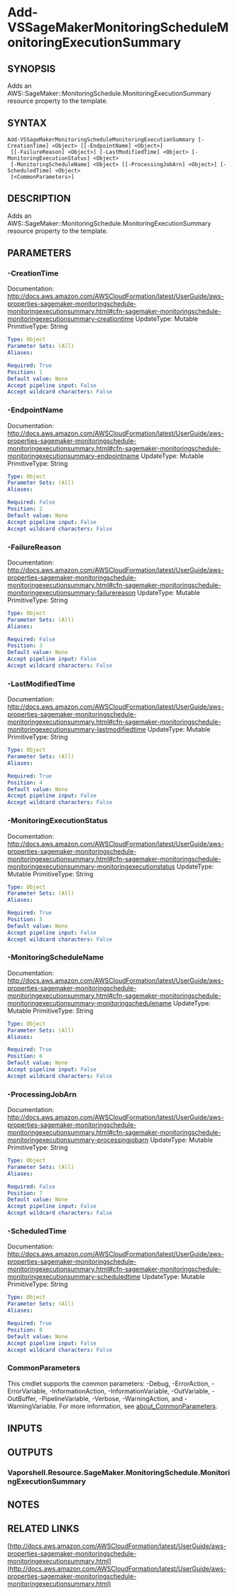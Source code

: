 # Add-VSSageMakerMonitoringScheduleMonitoringExecutionSummary

## SYNOPSIS
Adds an AWS::SageMaker::MonitoringSchedule.MonitoringExecutionSummary resource property to the template.

## SYNTAX

```
Add-VSSageMakerMonitoringScheduleMonitoringExecutionSummary [-CreationTime] <Object> [[-EndpointName] <Object>]
 [[-FailureReason] <Object>] [-LastModifiedTime] <Object> [-MonitoringExecutionStatus] <Object>
 [-MonitoringScheduleName] <Object> [[-ProcessingJobArn] <Object>] [-ScheduledTime] <Object>
 [<CommonParameters>]
```

## DESCRIPTION
Adds an AWS::SageMaker::MonitoringSchedule.MonitoringExecutionSummary resource property to the template.

## PARAMETERS

### -CreationTime
Documentation: http://docs.aws.amazon.com/AWSCloudFormation/latest/UserGuide/aws-properties-sagemaker-monitoringschedule-monitoringexecutionsummary.html#cfn-sagemaker-monitoringschedule-monitoringexecutionsummary-creationtime
UpdateType: Mutable
PrimitiveType: String

```yaml
Type: Object
Parameter Sets: (All)
Aliases:

Required: True
Position: 1
Default value: None
Accept pipeline input: False
Accept wildcard characters: False
```

### -EndpointName
Documentation: http://docs.aws.amazon.com/AWSCloudFormation/latest/UserGuide/aws-properties-sagemaker-monitoringschedule-monitoringexecutionsummary.html#cfn-sagemaker-monitoringschedule-monitoringexecutionsummary-endpointname
UpdateType: Mutable
PrimitiveType: String

```yaml
Type: Object
Parameter Sets: (All)
Aliases:

Required: False
Position: 2
Default value: None
Accept pipeline input: False
Accept wildcard characters: False
```

### -FailureReason
Documentation: http://docs.aws.amazon.com/AWSCloudFormation/latest/UserGuide/aws-properties-sagemaker-monitoringschedule-monitoringexecutionsummary.html#cfn-sagemaker-monitoringschedule-monitoringexecutionsummary-failurereason
UpdateType: Mutable
PrimitiveType: String

```yaml
Type: Object
Parameter Sets: (All)
Aliases:

Required: False
Position: 3
Default value: None
Accept pipeline input: False
Accept wildcard characters: False
```

### -LastModifiedTime
Documentation: http://docs.aws.amazon.com/AWSCloudFormation/latest/UserGuide/aws-properties-sagemaker-monitoringschedule-monitoringexecutionsummary.html#cfn-sagemaker-monitoringschedule-monitoringexecutionsummary-lastmodifiedtime
UpdateType: Mutable
PrimitiveType: String

```yaml
Type: Object
Parameter Sets: (All)
Aliases:

Required: True
Position: 4
Default value: None
Accept pipeline input: False
Accept wildcard characters: False
```

### -MonitoringExecutionStatus
Documentation: http://docs.aws.amazon.com/AWSCloudFormation/latest/UserGuide/aws-properties-sagemaker-monitoringschedule-monitoringexecutionsummary.html#cfn-sagemaker-monitoringschedule-monitoringexecutionsummary-monitoringexecutionstatus
UpdateType: Mutable
PrimitiveType: String

```yaml
Type: Object
Parameter Sets: (All)
Aliases:

Required: True
Position: 5
Default value: None
Accept pipeline input: False
Accept wildcard characters: False
```

### -MonitoringScheduleName
Documentation: http://docs.aws.amazon.com/AWSCloudFormation/latest/UserGuide/aws-properties-sagemaker-monitoringschedule-monitoringexecutionsummary.html#cfn-sagemaker-monitoringschedule-monitoringexecutionsummary-monitoringschedulename
UpdateType: Mutable
PrimitiveType: String

```yaml
Type: Object
Parameter Sets: (All)
Aliases:

Required: True
Position: 6
Default value: None
Accept pipeline input: False
Accept wildcard characters: False
```

### -ProcessingJobArn
Documentation: http://docs.aws.amazon.com/AWSCloudFormation/latest/UserGuide/aws-properties-sagemaker-monitoringschedule-monitoringexecutionsummary.html#cfn-sagemaker-monitoringschedule-monitoringexecutionsummary-processingjobarn
UpdateType: Mutable
PrimitiveType: String

```yaml
Type: Object
Parameter Sets: (All)
Aliases:

Required: False
Position: 7
Default value: None
Accept pipeline input: False
Accept wildcard characters: False
```

### -ScheduledTime
Documentation: http://docs.aws.amazon.com/AWSCloudFormation/latest/UserGuide/aws-properties-sagemaker-monitoringschedule-monitoringexecutionsummary.html#cfn-sagemaker-monitoringschedule-monitoringexecutionsummary-scheduledtime
UpdateType: Mutable
PrimitiveType: String

```yaml
Type: Object
Parameter Sets: (All)
Aliases:

Required: True
Position: 8
Default value: None
Accept pipeline input: False
Accept wildcard characters: False
```

### CommonParameters
This cmdlet supports the common parameters: -Debug, -ErrorAction, -ErrorVariable, -InformationAction, -InformationVariable, -OutVariable, -OutBuffer, -PipelineVariable, -Verbose, -WarningAction, and -WarningVariable. For more information, see [about_CommonParameters](http://go.microsoft.com/fwlink/?LinkID=113216).

## INPUTS

## OUTPUTS

### Vaporshell.Resource.SageMaker.MonitoringSchedule.MonitoringExecutionSummary
## NOTES

## RELATED LINKS

[http://docs.aws.amazon.com/AWSCloudFormation/latest/UserGuide/aws-properties-sagemaker-monitoringschedule-monitoringexecutionsummary.html](http://docs.aws.amazon.com/AWSCloudFormation/latest/UserGuide/aws-properties-sagemaker-monitoringschedule-monitoringexecutionsummary.html)

